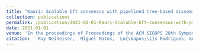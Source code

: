 ```yaml
---
title: "Kauri: Scalable bft consensus with pipelined tree-based dissemination and aggregation"
collection: publications
permalink: /publication/2021-01-01-Kauri-Scalable-bft-consensus-with-pipelined-tree-based-dissemination-and-aggregation
date: 2021-01-01
venue: 'In the proceedings of Proceedings of the ACM SIGOPS 28th Symposium on Operating Systems Principles'
citation: ' Ray Neiheiser,  Miguel Matos,  Lu{\&apos;\i}s Rodrigues, &quot;Kauri: Scalable bft consensus with pipelined tree-based dissemination and aggregation.&quot; In the proceedings of Proceedings of the ACM SIGOPS 28th Symposium on Operating Systems Principles, 2021.'
---
```

